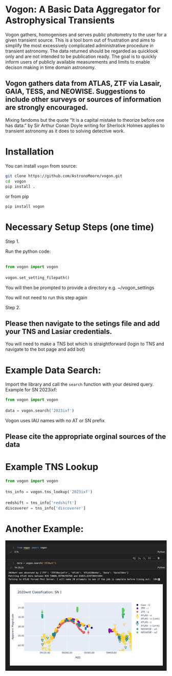 # Vogon: A Basic Data Aggregator for Astrophysical Transients

Vogon gathers, homogenises and serves public photometry to the user for a given transient source. This is a tool born out of frustration and aims to simplify the most excessively complicated administrative procedure in transient astronomy. The data returned should be regarded as quicklook only and are not intended to be publication ready. The goal is to quickly inform users of publicly available measurements and limits to enable decison making in time domain astronomy. 

## Vogon gathers data from ATLAS, ZTF via Lasair, GAIA, TESS, and NEOWISE. Suggestions to include other surveys or sources of information are strongly encouraged.

Mixing fandoms but the quote “It is a capital mistake to theorize before one has data.” by Sir Arthur Conan Doyle writing for Sherlock Holmes applies to transient astronomy as it does to solving detective work.


# Installation

You can install `vogon` from source:

```bash 
git clone https://github.com/AstronoMoore/vogon.git
cd  vogon
pip install .
```
or from pip 

```bash 
pip install vogon
```

# Necessary Setup Steps (one time)

Step 1. 

Run the python code:

```python

from vogon import vogon

vogon.set_setting_filepath()

```
You will then be prompted to provide a directory e.g. ~/vogon_settings 

You will not need to run this step again

Step 2.

## Please then navigate to the setings file and add your TNS and Lasiar credentials.

You will need to make a TNS bot which is straightforward (login to TNS and navigate to the bot page and add bot)

# Example Data Search:

Import the library and call the `search` function with your desired query. Example for SN 2023ixf:

```python
from vogon import vogon

data = vogon.search('2023ixf')
```

Vogon uses IAU names with no AT or SN prefix

## Please cite the appropriate orginal sources of the data

# Example TNS Lookup

```python
from vogon import vogon

tns_info = vogon.tns_lookup('2023ixf')

redshift = tns_info['redshift']
discoverer = tns_info['discoverer']
```


# Another Example:

![screenshot](voogn_example.jpg)
